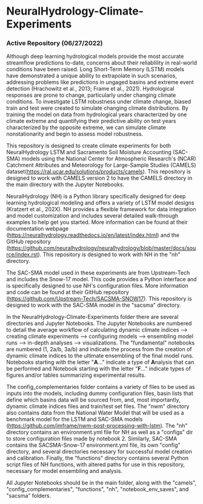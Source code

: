 # NeuralHydrology-Climate-Experiments

### Active Repository (06/27/2022)

Although deep learning hydrological models provide the most accurate streamflow predictions to-date, concerns about their reliablility in real-world conditions have been raised. Long Short-Term Memory (LSTM) models have demonstrated a unique ability to extrapolate in such scenarios, addressing problems like predictions in ungaged basins and extreme event detection (Hrachowitz et al., 2013; Frame et al., 2021). Hydrological responses are prone to change, particularly under changing climate conditions. To investigate LSTM robustness under climate change, biased train and test were created to simulate changing climate distributions. By training the model on data from hydrological years characterized by one climate extreme and quantifying their predictive ability on test years characterized by the opposite extreme, we can simulate climate nonstationarity and begin to assess model robustness.

This repository is designed to create climate experiments for both NeuralHydrology LSTM and Sacramento Soil Moisture Accounting (SAC-SMA) models using the National Center for Atmospheric Research's (NCAR) Catchment Attributes and Meteorology for Large-Sample Studies (CAMELS) dataset(https://ral.ucar.edu/solutions/products/camels). This repository is designed to work with CAMELS version 2 to have the CAMELS directory in the main directory with the Jupyter Notebooks. 

NeuralHydrology (NH) is a Python library specifically designed for deep learning hydrological modeling and offers a variety of LSTM model designs (Kratzert et al., 202X). NH provides a flexible framework for data integration and model customization and includes several detailed walk-through examples to help get you started. More information can be found at their documentation webpage (https://neuralhydrology.readthedocs.io/en/latest/index.html) and the GitHub repository (https://github.com/neuralhydrology/neuralhydrology/blob/master/docs/source/index.rst). This repository is designed to work with NH in the "nh" directory.

The SAC-SMA model used in these experiments are from Upstream-Tech and includes the Snow-17 model. This code provides a Python interface and is specifically designed to use NH's configuration files. More information and code can be found at their GitHub repository (https://github.com/Upstream-Tech/SACSMA-SNOW17). This repository is designed to work with the SAC-SMA model in the "sacsma" directory.

In the NeuralHydrology-Climate-Experiments folder there are several directories and Jupyter Notebooks. The Jupyter Notebooks are numbered to detail the average workflow of calculating dynamic climate indices --> creating climate experiments --> configuring models --> ensembling model runs --> in-depth analyses --> visualizations. The "fundamental" notebooks are numbered (1, 2a/b, 3a/b) and indicate the process from the creation of dynamic climate indices to the ultimate ensembling of the final model runs. Notebooks starting with the letter "**A**..." indicate a type of **A**nalysis that can be performed and Notebook starting with the letter "**F**..." indicate types of figures and/or tables summarizing experimental results.


The config_complementaries folder contains a variety of files to be used as inputs into the models, including dummy configuration files, basin lists that define which basins data will be sourced from, and, most importantly, dynamic climate indices files and train/test set files. The "nwm" directory also contains data from the National Water Model that will be used as a benchmark model for the LSTM and SAC-SMA models (https://github.com/jmframe/nwm-post-processing-with-lstm). The "nh" directory contains an environment.yml file for NH as well as a "configs" dir to store configuration files made by notebook 2. Similarly, SAC-SMA contains the SACSMA-Snow-17 environment.yml file, its own "config" directory, and several directories necessary for successful model creation and calibration. Finally, the "functions" directory contains several Python script files of NH functions, with altered paths for use in this repository, necessary for model ensembling and analysis.

All Jupyter Notebooks should be in the main folder, along with the "camels", "config_complementaries", "functions", "nh", "notebook_env_saves", and "sacsma" folders.
